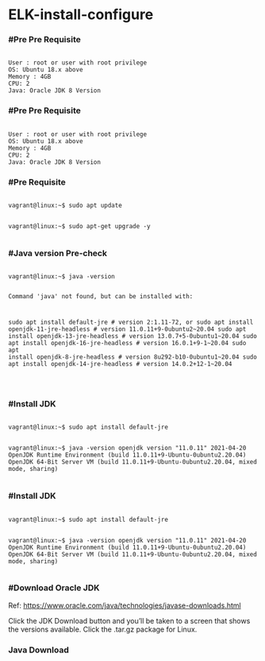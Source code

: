 # ELK-install-configure

<h3> #Pre Pre Requisite</h3>
<div class="snippet-clipboard-content position-relative" data-snippet-clipboard-copy-content="ELK"><pre><code>
User : root or user with root privilege 
OS: Ubuntu 18.x above
Memory : 4GB
CPU: 2
Java: Oracle JDK 8 Version 
</code></pre></div>

<h3> #Pre Pre Requisite</h3>
<div class="snippet-clipboard-content position-relative" data-snippet-clipboard-copy-content="ELK"><pre><code>
User : root or user with root privilege 
OS: Ubuntu 18.x above
Memory : 4GB
CPU: 2
Java: Oracle JDK 8 Version 
</code></pre></div>

<h3> #Pre Requisite</h3>
<div class="snippet-clipboard-content position-relative" data-snippet-clipboard-copy-content="ELK"><pre><code>
vagrant@linux:~$ sudo apt update

vagrant@linux:~$ sudo apt-get upgrade -y
</code></pre></div>

<h3> #Java version Pre-check</h3>
<div class="snippet-clipboard-content position-relative" data-snippet-clipboard-copy-content="ELK"><pre><code>
vagrant@linux:~$ java -version

Command 'java' not found, but can be installed with:

sudo apt install default-jre              # version 2:1.11-72, or
sudo apt install openjdk-11-jre-headless  # version 11.0.11+9-0ubuntu2~20.04
sudo apt install openjdk-13-jre-headless  # version 13.0.7+5-0ubuntu1~20.04
sudo apt install openjdk-16-jre-headless  # version 16.0.1+9-1~20.04
sudo apt install openjdk-8-jre-headless   # version 8u292-b10-0ubuntu1~20.04
sudo apt install openjdk-14-jre-headless  # version 14.0.2+12-1~20.04

</code></pre></div>

<h3> #Install JDK</h3>
<div class="snippet-clipboard-content position-relative" data-snippet-clipboard-copy-content="ELK"><pre><code>
vagrant@linux:~$ sudo apt install default-jre

vagrant@linux:~$ java -version
openjdk version "11.0.11" 2021-04-20
OpenJDK Runtime Environment (build 11.0.11+9-Ubuntu-0ubuntu2.20.04)
OpenJDK 64-Bit Server VM (build 11.0.11+9-Ubuntu-0ubuntu2.20.04, mixed mode, sharing)
</code></pre></div>


<h3> #Install JDK</h3>
<div class="snippet-clipboard-content position-relative" data-snippet-clipboard-copy-content="ELK"><pre><code>
vagrant@linux:~$ sudo apt install default-jre

vagrant@linux:~$ java -version
openjdk version "11.0.11" 2021-04-20
OpenJDK Runtime Environment (build 11.0.11+9-Ubuntu-0ubuntu2.20.04)
OpenJDK 64-Bit Server VM (build 11.0.11+9-Ubuntu-0ubuntu2.20.04, mixed mode, sharing)
</code></pre></div>

<h3> #Download Oracle JDK</h3>
<p>Ref: <a href="
https://www.oracle.com/java/technologies/javase-downloads.html">
https://www.oracle.com/java/technologies/javase-downloads.html</a>&nbsp;</p>
<p align=left> Click the JDK Download button and you’ll be taken to a screen that shows the versions available. Click the .tar.gz package for Linux.</p>

<h3 align="left">
Java Download </h3>
<p align="left" <img src="https://github.com/rajkumarrt/icons/blob/main/jdk%20install.PNG"/> </a>




